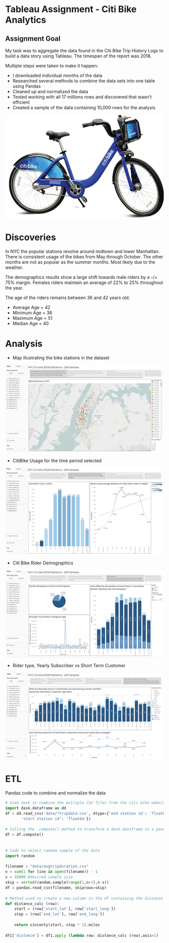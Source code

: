 
# Tableau Assignment - Citi Bike Analytics 


## Assignment Goal 

My task was to aggregate the data found in the Citi Bike Trip History Logs to build a data story using Tableau. The timespan of the report was 2018. 

Multiple steps were taken to make it happen:

* I downloaded individual months of the data
* Researched several methods to combine the data sets into one table using Pandas
* Cleaned up and normalized the data
* Tested working with all 17 millions rows and discovered that wasn't efficient
* Created a sample of the data containing 10,000 rows for the analysis

![Citi Bike Photo](images/Transparent-Bike.png)

# Discoveries

In NYC the popular stations revolve around midtown and lower Manhattan.
There is consistent usage of the bikes from May through October. 
The other months are not as popular as the summer months. Most likely due to the weather.

The demographics results show a large shift towards male riders by a -/+ 75% margin. Females riders maintain an average of 22% to 25% throughout the year.

The age of the riders remains between 36 and 42 years old.
* Average Age = 42
* Minimum Age = 36
* Maximum Age = 51
* Median Age = 40

# Analysis

* Map illustrating the bike stations in the dataset

![Map of Stations](images/story01.PNG)

* CitiBike Usage for the time period selected

![Usage](images/story02.PNG)

* Citi Bike Rider Demographics

![Demographics](images/story03.PNG)

* Rider type, Yearly Subscriber vs Short Term Customer

![Rider Type](images/story04.PNG)

# ETL

Pandas code to combine and normalize the data

```python
# Used dask to combine the multiple CSV files from the citi bike website https://www.citibikenyc.com/system-data
import dask.dataframe as dd
df = dd.read_csv('data/*tripdata.csv', dtype={'end station id': 'float64',
       'start station id': 'float64'})

# Calling the .compute() method to transform a dask.dataframe to a pandas dataframe
df = df.compute()


# Code to select ramdom sample of the data
import random

filename = "data/avgtripduration.csv"
n = sum(1 for line in open(filename)) - 1 
s = 10000 #desired sample size
skip = sorted(random.sample(range(1,n+1),n-s)) 
df = pandas.read_csv(filename, skiprows=skip)

# Method used to create a new column in the df containing the distance
def distance_calc (row):
    start = (row['start_lat'], row['start_long'])
    stop = (row['end_lat'], row['end_long'])

    return vincenty(start, stop * 1).miles

df1['distance'] = df1.apply (lambda row: distance_calc (row),axis=1)

```
